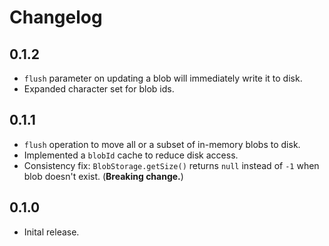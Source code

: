 # Changelog

## 0.1.2

- `flush` parameter on updating a blob will immediately write it to disk.
- Expanded character set for blob ids.

## 0.1.1

- `flush` operation to move all or a subset of in-memory blobs to disk.
- Implemented a `blobId` cache to reduce disk access.
- Consistency fix: `BlobStorage.getSize()` returns `null` instead of `-1` when blob doesn't exist. (**Breaking change.**)

## 0.1.0

- Inital release.
